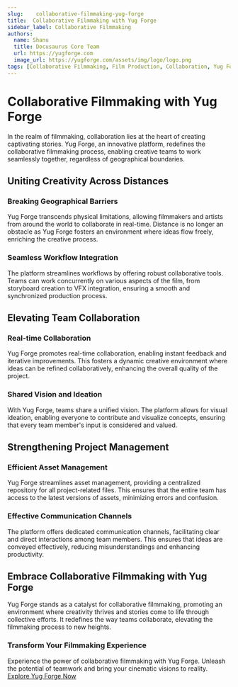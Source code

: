 ```yaml
---
slug:    collaborative-filmmaking-yug-forge
title:  Collaborative Filmmaking with Yug Forge
sidebar_label: Collaborative Filmmaking
authors:
  name: Shanu
  title: Docusaurus Core Team
  url: https://yugforge.com
  image_url: https://yugforge.com/assets/img/logo/logo.png
tags: [Collaborative Filmmaking, Film Production, Collaboration, Yug Forge, docusaurus]
---
```


# Collaborative Filmmaking with Yug Forge

In the realm of filmmaking, collaboration lies at the heart of creating captivating stories. Yug Forge, an innovative platform, redefines the collaborative filmmaking process, enabling creative teams to work seamlessly together, regardless of geographical boundaries.

## Uniting Creativity Across Distances

### Breaking Geographical Barriers

Yug Forge transcends physical limitations, allowing filmmakers and artists from around the world to collaborate in real-time. Distance is no longer an obstacle as Yug Forge fosters an environment where ideas flow freely, enriching the creative process.

### Seamless Workflow Integration

The platform streamlines workflows by offering robust collaborative tools. Teams can work concurrently on various aspects of the film, from storyboard creation to VFX integration, ensuring a smooth and synchronized production process.

## Elevating Team Collaboration

### Real-time Collaboration

Yug Forge promotes real-time collaboration, enabling instant feedback and iterative improvements. This fosters a dynamic creative environment where ideas can be refined collaboratively, enhancing the overall quality of the project.

### Shared Vision and Ideation

With Yug Forge, teams share a unified vision. The platform allows for visual ideation, enabling everyone to contribute and visualize concepts, ensuring that every team member's input is considered and valued.

## Strengthening Project Management

### Efficient Asset Management

Yug Forge streamlines asset management, providing a centralized repository for all project-related files. This ensures that the entire team has access to the latest versions of assets, minimizing errors and confusion.

### Effective Communication Channels

The platform offers dedicated communication channels, facilitating clear and direct interactions among team members. This ensures that ideas are conveyed effectively, reducing misunderstandings and enhancing productivity.

## Embrace Collaborative Filmmaking with Yug Forge

Yug Forge stands as a catalyst for collaborative filmmaking, promoting an environment where creativity thrives and stories come to life through collective efforts. It redefines the way teams collaborate, elevating the filmmaking process to new heights.

### Transform Your Filmmaking Experience

Experience the power of collaborative filmmaking with Yug Forge. Unleash the potential of teamwork and bring your cinematic visions to reality. [Explore Yug Forge Now](https://www.yugforge.com)
